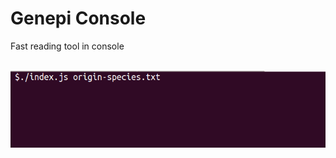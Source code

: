 # Genepi Console
Fast reading tool in console

<p align="center">
	<br>
	<img width="700" src="demo.gif">
	<br>
	<br>
</p>